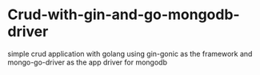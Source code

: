 # Crud-with-gin-and-go-mongodb-driver
simple crud application with golang using gin-gonic as the framework and mongo-go-driver as the app driver for mongodb

